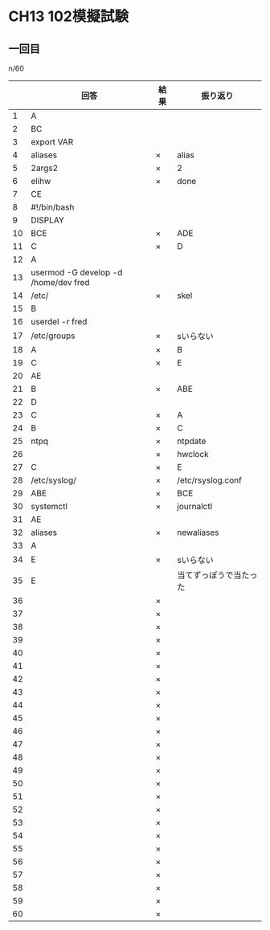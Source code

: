 # CH13 102模擬試験

## 一回目
n/60

|  | 回答 | 結果 | 振り返り |
| --- | --- | --- | --- |
| 1 | A |  |  |
| 2 | BC |  |  |
| 3 | export VAR |  |  |
| 4 | aliases | × | alias |
| 5 | 2args2 | × | 2 |
| 6 | elihw | × | done |
| 7 | CE |  |  |
| 8 | #!/bin/bash |  |  |
| 9 | DISPLAY |  |  |
| 10 | BCE | × | ADE |
| 11 | C | × | D |
| 12 | A |  |  |
| 13 | usermod -G develop -d /home/dev fred |  |  |
| 14 | /etc/ | × | skel |
| 15 | B |  |  |
| 16 | userdel -r fred |  |  |
| 17 | /etc/groups | × | sいらない |
| 18 | A | × | B |
| 19 | C | × | E |
| 20 | AE |  |  |
| 21 | B | × | ABE |
| 22 | D |  |  |
| 23 | C | × | A |
| 24 | B | × | C |
| 25 | ntpq | × | ntpdate |
| 26 |  | × | hwclock |
| 27 | C | × | E |
| 28 | /etc/syslog/ | × | /etc/rsyslog.conf |
| 29 | ABE | × | BCE |
| 30 | systemctl | × | journalctl |
| 31 | AE |  |  |
| 32 | aliases | × | newaliases |
| 33 | A |  |  |
| 34 | E | × | sいらない |
| 35 | E |  | 当てずっぽうで当たった |
| 36 |  | × |  |
| 37 |  | × |  |
| 38 |  | × |  |
| 39 |  | × |  |
| 40 |  | × |  |
| 41 |  | × |  |
| 42 |  | × |  |
| 43 |  | × |  |
| 44 |  | × |  |
| 45 |  | × |  |
| 46 |  | × |  |
| 47 |  | × |  |
| 48 |  | × |  |
| 49 |  | × |  |
| 50 |  | × |  |
| 51 |  | × |  |
| 52 |  | × |  |
| 53 |  | × |  |
| 54 |  | × |  |
| 55 |  | × |  |
| 56 |  | × |  |
| 57 |  | × |  |
| 58 |  | × |  |
| 59 |  | × |  |
| 60 |  | × |  |
